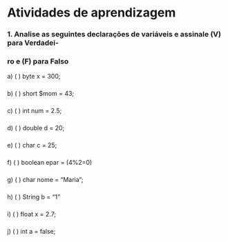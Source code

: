 # Atividades de aprendizagem

### 1. Analise as seguintes declarações de variáveis e assinale (V) para Verdadei-
### ro e (F) para Falso 

a) ( ) byte x = 300;
###
b) ( ) short $mom = 43;
###
c) ( ) int num = 2.5;
###
d) ( ) double d = 20;
###
e) ( ) char c = 25;
###
f) ( ) boolean epar = (4%2=0)
###
g) ( ) char nome = “Maria”;
###
h) ( ) String b = “1”
###
i) ( ) float x = 2.7;
###
j) ( ) int a = false;

